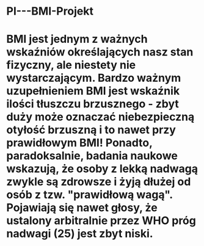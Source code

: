 # PI---BMI-Projekt
# BMI jest jednym z ważnych wskaźniów określających nasz stan fizyczny, ale niestety nie wystarczającym. Bardzo ważnym uzupełnieniem BMI jest wskaźnik ilości tłuszczu brzusznego - zbyt duży może oznaczać niebezpieczną otyłość brzuszną i to nawet przy prawidłowym BMI! Ponadto, paradoksalnie, badania naukowe wskazują, że osoby z lekką nadwagą zwykle są zdrowsze i żyją dłużej od osób z tzw. "prawidłową wagą". Pojawiają się nawet głosy, że ustalony arbitralnie przez WHO próg nadwagi (25) jest zbyt niski.
